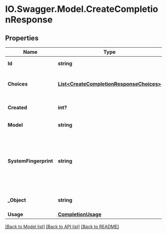 # IO.Swagger.Model.CreateCompletionResponse
## Properties

Name | Type | Description | Notes
------------ | ------------- | ------------- | -------------
**Id** | **string** | A unique identifier for the completion. | 
**Choices** | [**List&lt;CreateCompletionResponseChoices&gt;**](CreateCompletionResponseChoices.md) | The list of completion choices the model generated for the input prompt. | 
**Created** | **int?** | The Unix timestamp (in seconds) of when the completion was created. | 
**Model** | **string** | The model used for completion. | 
**SystemFingerprint** | **string** | This fingerprint represents the backend configuration that the model runs with.  Can be used in conjunction with the &#x60;seed&#x60; request parameter to understand when backend changes have been made that might impact determinism.  | [optional] 
**_Object** | **string** | The object type, which is always \&quot;text_completion\&quot; | 
**Usage** | [**CompletionUsage**](CompletionUsage.md) |  | [optional] 

[[Back to Model list]](../README.md#documentation-for-models) [[Back to API list]](../README.md#documentation-for-api-endpoints) [[Back to README]](../README.md)

